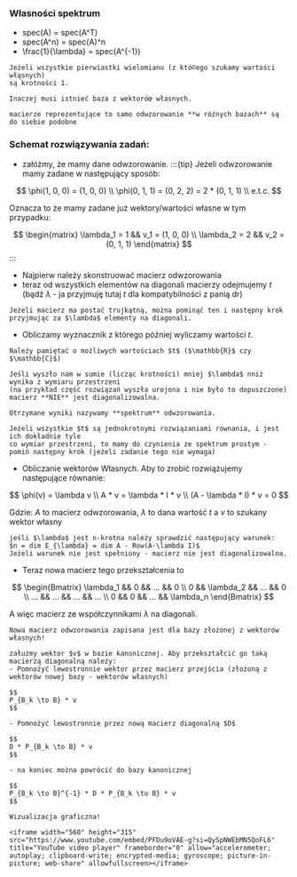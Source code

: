 ### Własności spektrum

- spec(A) = spec(A^T)
- spec(A^n) = spec(A)^n
- \frac{1}{\lambda} = spec(A^{-1})

```{admonition} Kiedy można dokonać diagonalizacji macierzy odwzorowania?
Jeżeli wszystkie pierwiastki wielomianu (z któ©ego szukamy wartości włąsnych)
są krotności 1.

Inaczej musi istnieć baza z wektoróœ własnych.
```

```{note}
macierze reprezentujące to samo odwzorowanie **w różnych bazach** są do siebie podobne
```

### Schemat rozwiązywania zadań:

- załóżmy, że mamy dane odwzorowanie.
:::{tip}
Jeżeli odwzorowanie mamy zadane w następujący sposób:

$$
\phi(1, 0, 0) = (1, 0, 0) \\
\phi(0, 1, 1) = (0, 2, 2) = 2 * (0, 1, 1) \\
e.t.c.
$$

Oznacza to że mamy zadane już wektory/wartości własne w tym przypadku:

$$
\begin{matrix}
\lambda_1 = 1 && v_1 = (1, 0, 0) \\
\lambda_2 = 2 && v_2 = (0, 1, 1)
\end{matrix}
$$
:::

- Najpierw należy skonstruować macierz odwzorowania
- teraz od wszystkich elementów na diagonali macierzy odejmujemy $t$ (bądź $\lambda$ - ja przyjmuję tutaj $t$ dla kompatybilności z panią dr)
```{tip}
Jeżeli macierz ma postać trujkątną, można pominąć ten i następny krok
przyjmując za $\lambda$ elementy na diagonali.
```
- Obliczamy wyznacznik z którego później wyliczamy wartości $t$.
```{important}
Należy pamiętać o możliwych wartościach $t$ ($\mathbb{R}$ czy $\mathbb{C}$)
```

```{important}
Jeśli wyszło nam w sumie (licząc krotności) mniej $\lambda$ nniż wynika z wymiaru przestrzeni
(na przykład część rozwiązań wyszła urojona i nie było to dopuszczone)
macierz **NIE** jest diagonalizowalna.
```

```{admonition} Spektrum
Otrzymane wyniki nazywamy **spektrum** odwzorowania.
```

``` {admonition} Spektrum proste
Jeżeli wszystkie $t$ są jednokrotnymi rozwiązaniami równania, i jest ich dokładnie tyle
co wymiar przestrzeni, to mamy do czynienia ze spektrum prostym - pomiń następny krok (jeżeli zadanie tego nie wymaga)
```

- Obliczanie wektorów Własnych. Aby to zrobić rozwiązujemy następujące równanie:

$$
\phi(v) = \lambda v \\
A * v = \lambda * I *  v \\
(A - \lambda * I) * v = 0
$$

Gdzie: $A$ to macierz odwzorowania, $\lambda$ to dana wartość $t$ a $v$ to szukany wektor własny

```{important}
jeśli $\lambda$ jest n-krotna należy sprawdzić następujący warunek:
$n = dim E_{\lambda} = dim A - Row(A-\lambda I)$
Jeżeli warunek nie jest spełniony - macierz nie jest diagonalizowalna.
```

- Teraz nowa macierz tego przekształcenia to

$$
\begin{Bmatrix}
\lambda_1 && 0 && ... && 0 \\
0 && \lambda_2 && ... && 0 \\
... && ... && ... && ... \\
0 && 0 && ... && \lambda_n
\end{Bmatrix}
$$

A więc macierz ze współczynnikami $\lambda$ na diagonali.

```{note}
Nowa macierz odwzorowania zapisana jest dla bazy złożonej z wektorów własnych!
```

```{tip}
załużmy wektor $v$ w bazie kanonicznej. Aby przekształcić go taką macierzą diagonalną należy:
- Pomnożyć lewostronnie wektor przez macierz przejścia (złożoną z wektorów nowej bazy - wektorów własnych)

$$
P_{B_k \to B} * v
$$

- Pomnożyć lewostronnie przez nową macierz diagonalną $D$

$$
D * P_{B_k \to B} * v
$$

- na koniec można powrócić do bazy kanonicznej

$$
P_{B_k \to B}^{-1} * D * P_{B_k \to B} * v
$$

```

```{tip}
Wizualizacja graficzna!

<iframe width="560" height="315" src="https://www.youtube.com/embed/PFDu9oVAE-g?si=QySpNWEbMN5QoFL6" title="YouTube video player" frameborder="0" allow="accelerometer; autoplay; clipboard-write; encrypted-media; gyroscope; picture-in-picture; web-share" allowfullscreen></iframe>

```
